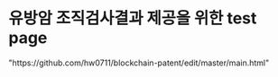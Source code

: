 <html>
<head>
    <title> 조직검사결과 제공 test page </title>
    <meta charset="utf-8">
   
</head>

<body>
    <h1>
      유방암 조직검사결과 제공을 위한 test page
    </h1>
    <a>"https://github.com/hw0711/blockchain-patent/edit/master/main.html"</a>
</body>
</html>
